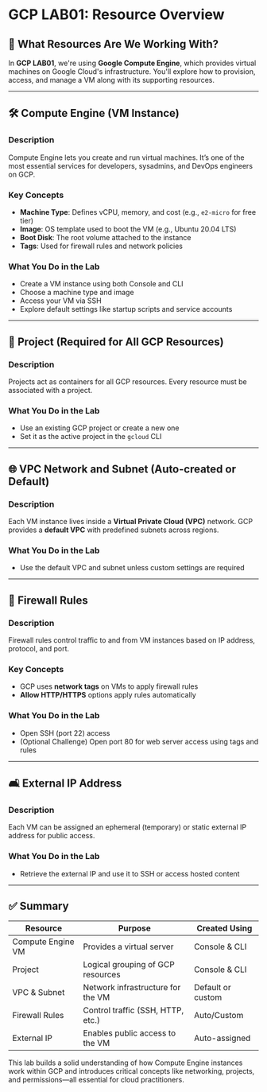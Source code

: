 # GCP LAB01: Resource Overview

## 🔧 What Resources Are We Working With?

In **GCP LAB01**, we're using **Google Compute Engine**, which provides virtual machines on Google Cloud's infrastructure. You'll explore how to provision, access, and manage a VM along with its supporting resources.

---

## 🛠️ Compute Engine (VM Instance)

### Description
Compute Engine lets you create and run virtual machines. It’s one of the most essential services for developers, sysadmins, and DevOps engineers on GCP.

### Key Concepts
- **Machine Type**: Defines vCPU, memory, and cost (e.g., `e2-micro` for free tier)
- **Image**: OS template used to boot the VM (e.g., Ubuntu 20.04 LTS)
- **Boot Disk**: The root volume attached to the instance
- **Tags**: Used for firewall rules and network policies

### What You Do in the Lab
- Create a VM instance using both Console and CLI
- Choose a machine type and image
- Access your VM via SSH
- Explore default settings like startup scripts and service accounts

---

## 🏢 Project (Required for All GCP Resources)

### Description
Projects act as containers for all GCP resources. Every resource must be associated with a project.

### What You Do in the Lab
- Use an existing GCP project or create a new one
- Set it as the active project in the `gcloud` CLI

---

## 🌐 VPC Network and Subnet (Auto-created or Default)

### Description
Each VM instance lives inside a **Virtual Private Cloud (VPC)** network. GCP provides a **default VPC** with predefined subnets across regions.

### What You Do in the Lab
- Use the default VPC and subnet unless custom settings are required

---

## 🚧 Firewall Rules

### Description
Firewall rules control traffic to and from VM instances based on IP address, protocol, and port.

### Key Concepts
- GCP uses **network tags** on VMs to apply firewall rules
- **Allow HTTP/HTTPS** options apply rules automatically

### What You Do in the Lab
- Open SSH (port 22) access
- (Optional Challenge) Open port 80 for web server access using tags and rules

---

## 🛋️ External IP Address

### Description
Each VM can be assigned an ephemeral (temporary) or static external IP address for public access.

### What You Do in the Lab
- Retrieve the external IP and use it to SSH or access hosted content

---

## ✅ Summary

| Resource            | Purpose                                   | Created Using    |
|---------------------|--------------------------------------------|------------------|
| Compute Engine VM   | Provides a virtual server                  | Console & CLI    |
| Project             | Logical grouping of GCP resources          | Console & CLI    |
| VPC & Subnet        | Network infrastructure for the VM          | Default or custom|
| Firewall Rules      | Control traffic (SSH, HTTP, etc.)          | Auto/Custom      |
| External IP         | Enables public access to the VM            | Auto-assigned    |

This lab builds a solid understanding of how Compute Engine instances work within GCP and introduces critical concepts like networking, projects, and permissions—all essential for cloud practitioners.